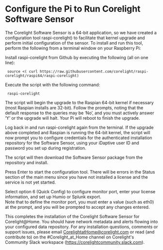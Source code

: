 # Configure the Pi to Run Corelight Software Sensor

The Corelight Software Sensor is a 64-bit application, so we have created a configuration tool raspi-corelight) to facilitate that kernel upgrade and perform initial configuration of the sensor.  To install and run this tool, perform the following from a terminal window on your Raspberry Pi:

Install raspi-corelight from Github by executing the following (all on one line):

     source <( curl https://raw.githubusercontent.com/corelight/raspi-corelight/raspi64/raspi-corelight)

Execute the script with the following command:

     raspi-corelight

The script will begin the upgrade to the Raspian 64-bit kernel if necessary (most Raspian installs are 32-bit).  Follow the prompts, noting that the default response to the queries may be ‘No’, and you must actively answer ‘Y’ or the upgrade will halt.  Your Pi will reboot to finish the upgrade.

Log back in and run raspi-corelight again from the terminal.  If the upgrade above completed and Raspian is running the 64-bit kernel, the script will now prompt you to configure credentials for the authenticated installation repository for the Software Sensor, using your iDaptive user ID and password you set up during registration.

The script will then download the Software Sensor package from the repository and install.  

Press Enter to start the configuration tool. There will be errors in the Status section of the main menu since you have not installed a license and the service is not yet started. 
 
Select option 6 (Quick Config) to configure monitor port, enter your license information,  and set up Humio or Splunk export.  
Note that to define the monitor port, you must enter a value (such as eth0) at the prompt, and you will be prompted to accept any changes entered. 

This completes the installation of the Corelight Software Sensor for Corelight@Home.  You should have network metadata and alerts flowing into your configured data repository. For any installation questions, comments or support issues, please email CorelightatHome@corelight.com or read (and contribute to) on the #Corelight_at_Home channel on Corelight's Community Slack workspace (https://corelightcommunity.slack.com).


